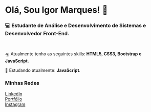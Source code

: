 <h1>Olá, Sou Igor Marques! 🚀</h1>
<h3>💻 Estudante de Análise e Desenvolvimento de Sistemas e Desenvolvedor Front-End.</h3><br/>
<p>🛸 Atualmente tenho as seguintes skills: <b>HTML5, CSS3, Bootstrap e JavaScript.</b></p>
<p>📝 Estudando atualmente: <b>JavaScript.</b></p>

<h3>Minhas Redes</h3>
<a href="https://www.linkedin.com/in/imaarques/">LinkedIn</a><br/>
<a href="https://imaarques.github.io/portfolio/">Portfólio</a><br/>
<a href="https://www.instagram.com/imaarques">Instagram</a>
